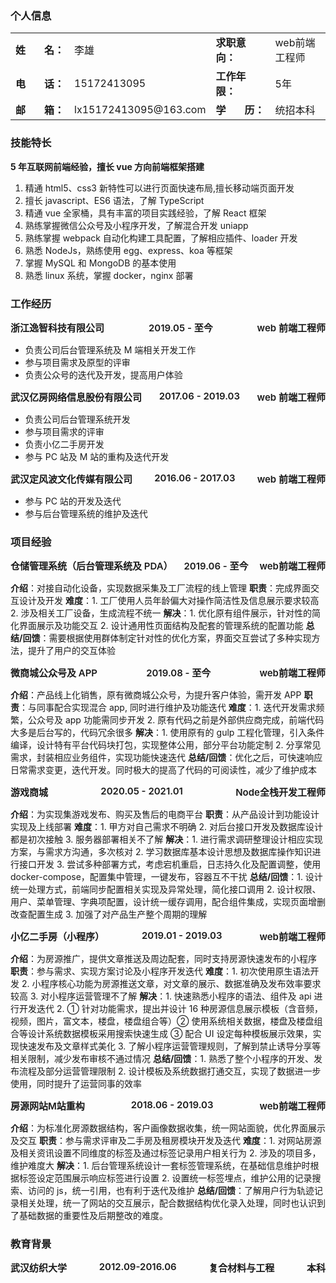 ### 个人信息

<style>
.flex-wrap {
  display: flex;
  justify-content: space-between;
  font-size: 15px;
}
.flex-wrap span{
  font-weight: 600;
}
</style>

<table>
  <tr>
    <td><strong>姓&nbsp;&nbsp;&nbsp;&nbsp;&nbsp;&nbsp;&nbsp;名：</strong></td>
    <td>李雄</td>
    <td><strong>求职意向：</strong></td>
    <td>web前端工程师</td>
  </tr>
  <tr>
    <td><strong>电&nbsp;&nbsp;&nbsp;&nbsp;&nbsp;&nbsp;&nbsp;话：</strong></td>
    <td>15172413095</td>
    <td><strong>工作年限：</strong></td>
    <td>5年</td>
  </tr>
  <tr>
    <td><strong>邮&nbsp;&nbsp;&nbsp;&nbsp;&nbsp;&nbsp;&nbsp;箱：</strong></td>
    <td>lx15172413095@163.com</td>
    <td><strong>学&nbsp;&nbsp;&nbsp;&nbsp;&nbsp;&nbsp;&nbsp;历：</strong></td>
    <td>统招本科</td>
  </tr>
</table>

### 技能特长

**5 年互联网前端经验，擅长 vue 方向前端框架搭建**

1. 精通 html5、css3 新特性可以进行页面快速布局,擅长移动端页面开发
2. 擅长 javascript、ES6 语法，了解 TypeScript
3. 精通 vue 全家桶，具有丰富的项目实践经验，了解 React 框架
4. 熟练掌握微信公众号及小程序开发，了解混合开发 uniapp
5. 熟练掌握 webpack 自动化构建工具配置，了解相应插件、loader 开发
6. 熟悉 NodeJs，熟练使用 egg、express、koa 等框架
7. 掌握 MySQL 和 MongoDB 的基本使用
8. 熟悉 linux 系统，掌握 docker，nginx 部署

### 工作经历

<p class="flex-wrap">
  <span>浙江逸智科技有限公司</span>
  <span>2019.05 - 至今</span>
  <span>web 前端工程师</span>
</p>

- 负责公司后台管理系统及 M 端相关开发工作
- 参与项目需求及原型的评审
- 负责公众号的迭代及开发，提高用户体验

<p class="flex-wrap">
  <span>武汉亿房网络信息股份有限公司</span>
  <span>2017.06 - 2019.03</span>
  <span>web 前端工程师</span>
</p>

- 负责公司后台管理系统开发
- 参与项目需求的评审
- 负责小亿二手房开发
- 参与 PC 站及 M 站的重构及迭代开发

<p class="flex-wrap">
  <span>武汉定风波文化传媒有限公司</span>
  <span>2016.06 - 2017.03</span>
  <span>web 前端工程师</span>
</p>

- 参与 PC 站的开发及迭代
- 参与后台管理系统的维护及迭代

### 项目经验

<p class="flex-wrap">
  <span>仓储管理系统（后台管理系统及 PDA）</span>
  <span>2019.06 - 至今</span>
  <span>web前端工程师</span>
</p>

**介绍**：对接自动化设备，实现数据采集及工厂流程的线上管理
**职责**：完成界面交互设计及开发
**难度**：1. 工厂使用人员年龄偏大对操作简洁性及信息展示要求较高 2. 涉及相关工厂设备，生成流程不统一
**解决**：1. 优化原有组件展示，针对性的简化界面展示及功能交互 2. 设计通用性页面结构及配套的管理系统的配置功能
**总结/回馈**：需要根据使用群体制定针对性的优化方案，界面交互尝试了多种实现方法，提升了用户的交互体验

<p class="flex-wrap">
  <span>微商城公众号及 APP</span>
  <span>2019.08 - 至今</span>
  <span>web前端工程师</span>
</p>

**介绍**：产品线上化销售，原有微商城公众号，为提升客户体验，需开发 APP
**职责**：与同事配合实现混合 app, 同时进行维护及功能迭代
**难度**：1. 迭代开发需求频繁，公众号及 app 功能需同步开发 2. 原有代码之前是外部供应商完成，前端代码大多是后台写的，代码冗余很多
**解决**：1. 使用原有的 gulp 工程化管理，引入条件编译，设计特有平台代码块打包，实现整体公用，部分平台功能定制 2. 分享常见需求，封装相应业务组件，实现功能快速迭代
**总结/回馈**：优化之后，可快速响应日常需求变更，迭代开发。同时极大的提高了代码的可阅读性，减少了维护成本

<p class="flex-wrap">
  <span>游戏商城</span>
  <span>2020.05 - 2021.01</span>
  <span>Node全栈开发工程师</span>
</p>

**介绍**：为实现集游戏发布、购买及售后的电商平台
**职责**：从产品设计到功能设计实现及上线部署
**难度**：1. 甲方对自己需求不明确 2. 对后台接口开发及数据库设计都是初次接触 3. 服务器部署相关不了解
**解决**：1. 进行需求调研整理设计相应实现方案，与需求方沟通，多次核对 2. 学习数据库基本设计思想及数据库操作知识进行接口开发 3. 尝试多种部署方式，考虑宕机重启，日志持久化及配置调整，使用 docker-compose，配置集中管理，一键发布，容器互不干扰
**总结/回馈**：1. 设计统一处理方式，前端同步配置相关实现及异常处理，简化接口调用 2. 设计权限、用户、菜单管理、字典项配置，设计统一缓存调用，配合组件集成，实现页面增删改查配置生成 3. 加强了对产品生产整个周期的理解

<p class="flex-wrap">
  <span>小亿二手房（小程序）</span>
  <span>2019.01 - 2019.03</span>
  <span>web前端工程师</span>
</p>

**介绍**：为房源推广，提供文章推送及周边配套，同时支持房源快速发布的小程序
**职责**：参与需求、实现方案讨论及小程序开发迭代
**难度**：1. 初次使用原生语法开发 2. 小程序核心功能为房源推送文章，对文章的展示、数据准确及发布效率要求较高 3. 对小程序运营管理不了解
**解决**：1. 快速熟悉小程序的语法、组件及 api 进行开发迭代 2. ① 针对功能需求，提出并设计 16 种房源信息展示模板（含音频，视频，图片，富文本，楼盘，楼盘组合等）② 使用系统相关数据，楼盘及楼盘组合等设计系统数据模板采用搜索快速生成 ③ 配合 UI 设定每种模板展示效果，实现快速发布及文章样式美化 3. 了解小程序运营管理规则，了解到禁止诱导分享等相关限制，减少发布审核不通过情况
**总结/回馈**：1. 熟悉了整个小程序的开发、发布流程及部分运营管理限制 2. 设计模板及系统数据打通交互，实现了数据进一步使用，同时提升了运营同事的效率

<p class="flex-wrap">
  <span>房源网站M站重构</span>
  <span>2018.06 - 2019.03</span>
  <span>web前端工程师</span>
</p>

**介绍**：为标准化房源数据结构，客户画像数据收集，统一网站面貌，优化界面展示及交互
**职责**：参与需求评审及二手房及租房模块开发及迭代
**难度**：1. 对网站房源及相关资讯设置不同维度的标签及通过标签记录用户相关行为 2. 涉及的项目多，维护难度大
**解决**：1. 后台管理系统设计一套标签管理系统，在基础信息维护时根据标签设定范围展示响应标签进行设置 2. 设置统一标签埋点，维护公用的记录搜索、访问的 js，统一引用，也有利于迭代及维护
**总结/回馈**：了解用户行为轨迹记录相关处理，统一了网站的交互展示，配合数据结构优化录入处理，同时也认识到了基础数据的重要性及后期整改的难度。

### 教育背景

<p class="flex-wrap">
  <span>武汉纺织大学</span>
  <span>2012.09-2016.06</span>
  <span>复合材料与工程</span>
  <span>本科</span>
</p>
